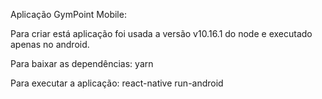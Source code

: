 Aplicação GymPoint Mobile:

Para criar está aplicação foi usada a versão v10.16.1 do node e executado apenas no android.

Para baixar as dependências:
yarn

Para executar a aplicação:
react-native run-android